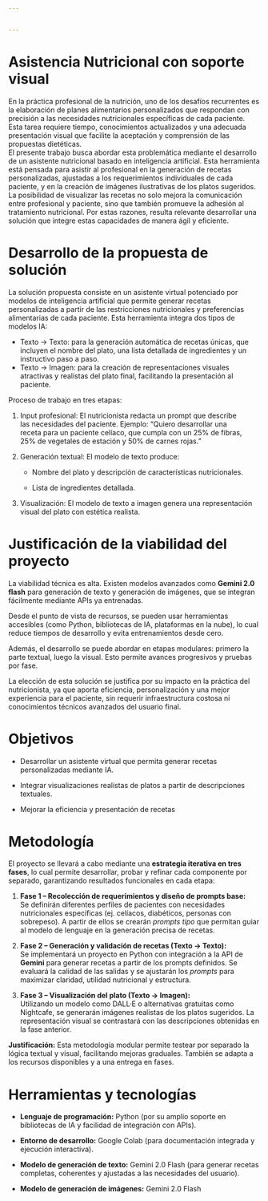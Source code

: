 ```yaml
---


---
```


<h1 id="asistencia-nutricional-con-soporte-visual">Asistencia Nutricional con soporte visual</h1>
<p>En la práctica profesional de la nutrición, uno de los desafíos recurrentes es la elaboración de planes alimentarios personalizados que respondan con precisión a las necesidades nutricionales específicas de cada paciente. Esta tarea requiere tiempo, conocimientos actualizados y una adecuada presentación visual que facilite la aceptación y comprensión de las propuestas dietéticas.<br>
El presente trabajo busca abordar esta problemática mediante el desarrollo de un asistente nutricional basado en inteligencia artificial. Esta herramienta está pensada para asistir al profesional en la generación de recetas personalizadas, ajustadas a los requerimientos individuales de cada paciente, y en la creación de imágenes ilustrativas de los platos sugeridos. La posibilidad de visualizar las recetas no solo mejora la comunicación entre profesional y paciente, sino que también promueve la adhesión al tratamiento nutricional. Por estas razones, resulta relevante desarrollar una solución que integre estas capacidades de manera ágil y eficiente.</p>
<h1 id="desarrollo-de-la-propuesta-de-solución">Desarrollo de la propuesta de solución</h1>
<p>La solución propuesta consiste en un asistente virtual potenciado por modelos de inteligencia artificial que permite generar recetas personalizadas a partir de las restricciones nutricionales y preferencias alimentarias de cada paciente. Esta herramienta integra dos tipos de modelos IA:</p>
<ul>
<li>Texto → Texto: para la generación automática de recetas únicas, que incluyen el nombre del plato, una lista detallada de ingredientes y un instructivo paso a paso.</li>
<li>Texto → Imagen: para la creación de representaciones visuales atractivas y realistas del plato final, facilitando la presentación al paciente.</li>
</ul>
<p>Proceso de trabajo en tres etapas:</p>
<ol>
<li>
<p>Input profesional: El nutricionista redacta un prompt que describe<br>
las necesidades del paciente. Ejemplo: “Quiero desarrollar una<br>
receta para un paciente celíaco, que cumpla con un 25% de fibras,<br>
25% de vegetales de estación y 50% de carnes rojas.”</p>
</li>
<li>
<p>Generación textual: El modelo de texto produce:</p>
<ul>
<li>
<p>Nombre del plato y descripción de características nutricionales.</p>
</li>
<li>
<p>Lista de ingredientes detallada.</p>
</li>
</ul>
</li>
<li>
<p>Visualización: El modelo de texto a imagen genera una representación visual del plato con estética realista.</p>
</li>
</ol>
<h1 id="justificación-de-la-viabilidad-del-proyecto">Justificación de la viabilidad del proyecto</h1>
<p>La viabilidad técnica es alta. Existen modelos avanzados como <strong>Gemini 2.0 flash</strong> para generación de texto y  generación de imágenes, que se integran fácilmente mediante APIs ya entrenadas.</p>
<p>Desde el punto de vista de recursos, se pueden usar herramientas accesibles (como Python, bibliotecas de IA, plataformas en la nube), lo cual reduce tiempos de desarrollo y evita entrenamientos desde cero.</p>
<p>Además, el desarrollo se puede abordar en etapas modulares: primero la parte textual, luego la visual. Esto permite avances progresivos y pruebas por fase.</p>
<p>La elección de esta solución se justifica por su impacto en la práctica del nutricionista, ya que aporta eficiencia, personalización y una mejor experiencia para el paciente, sin requerir infraestructura costosa ni conocimientos técnicos avanzados del usuario final.</p>
<h1 id="objetivos">Objetivos</h1>
<ul>
<li>
<p>Desarrollar un asistente virtual que permita generar recetas personalizadas mediante IA.</p>
</li>
<li>
<p>Integrar visualizaciones realistas de platos a partir de descripciones textuales.</p>
</li>
<li>
<p>Mejorar la eficiencia y presentación de recetas</p>
</li>
</ul>
<h1 id="metodología">Metodología</h1>
<p>El proyecto se llevará a cabo mediante una <strong>estrategia iterativa en tres fases</strong>, lo cual permite desarrollar, probar y refinar cada componente por separado, garantizando resultados funcionales en cada etapa:</p>
<ol>
<li>
<p><strong>Fase 1 – Recolección de requerimientos y diseño de prompts base:</strong><br>
Se definirán diferentes perfiles de pacientes con necesidades nutricionales específicas (ej. celíacos, diabéticos, personas con sobrepeso). A partir de ellos se crearán <em>prompts tipo</em> que permitan guiar al modelo de lenguaje en la generación precisa de recetas.</p>
</li>
<li>
<p><strong>Fase 2 – Generación y validación de recetas (Texto → Texto):</strong><br>
Se implementará un proyecto en Python con integración a la API de <strong>Gemini</strong> para generar recetas a partir de los prompts definidos. Se evaluará la calidad de las salidas y se ajustarán los <em>prompts</em> para maximizar claridad, utilidad nutricional y estructura.</p>
</li>
<li>
<p><strong>Fase 3 – Visualización del plato (Texto → Imagen):</strong><br>
Utilizando un modelo como DALL·E o alternativas gratuitas como Nightcafe, se generarán imágenes realistas de los platos sugeridos. La representación visual se contrastará con las descripciones obtenidas en la fase anterior.</p>
</li>
</ol>
<p><strong>Justificación:</strong> Esta metodología modular permite testear por separado la lógica textual y visual, facilitando mejoras graduales. También se adapta a los recursos disponibles y a una entrega en fases.</p>
<h1 id="herramientas-y-tecnologías"><strong>Herramientas y tecnologías</strong></h1>
<ul>
<li>
<p><strong>Lenguaje de programación:</strong> Python (por su amplio soporte en bibliotecas de IA y facilidad de integración con APIs).</p>
</li>
<li>
<p><strong>Entorno de desarrollo:</strong> Google Colab (para documentación integrada y ejecución interactiva).</p>
</li>
<li>
<p><strong>Modelo de generación de texto:</strong> Gemini 2.0 Flash (para generar recetas completas, coherentes y ajustadas a las necesidades del usuario).</p>
</li>
<li>
<p><strong>Modelo de generación de imágenes:</strong> Gemini 2.0 Flash</p>
</li>
</ul>

